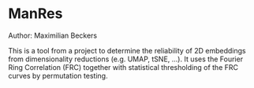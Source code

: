 # ManRes

Author: Maximilian Beckers

This is a tool from a project to determine the reliability of 2D embeddings from dimensionality reductions (e.g. UMAP, tSNE, ...). It uses the Fourier Ring Correlation (FRC) together with statistical thresholding of the FRC curves by permutation testing.
